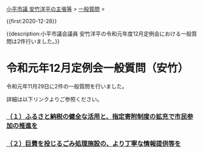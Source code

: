 <p class="breadcrumbs"><a href="../../../index.md">小平市議 安竹洋平の主張等</a> > <a href="../../index.md">一般質問</a> > 

{{first:2020-12-28}}

{{description:小平市議会議員 安竹洋平の令和元年度12月定例会における一般質問は2件行いました。}}

# 令和元年12月定例会一般質問（安竹）

令和元年11月29日に2件の一般質問を行いました。

詳細は以下リンクよりご参照ください。

### [（１）ふるさと納税の健全な活用と、指定寄附制度の拡充で市民参加の推進を](./1-furusato-nouzei-kakuju.md)

### [（２）巨費を投じるごみ処理施設の、より丁寧な情報提供等を](./2-gomi-sisetu-jouhou.md)